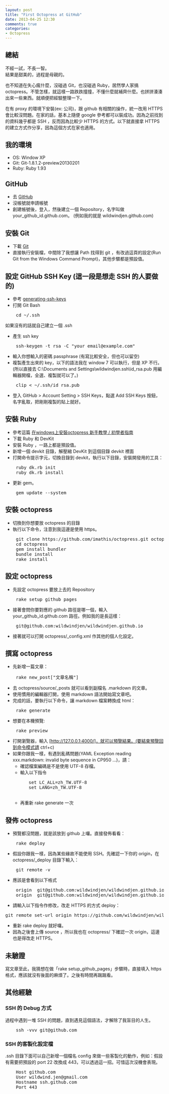 ```yaml
---
layout: post
title: "First Octopress at GitHub"
date: 2013-04-25 12:30
comments: true
categories: 
- Octopress
---
```

## 總結
<pre>
不經一試，不長一智。
結果是甜美的，過程是母親的。
</pre>

也不知道在失心瘋什麼，沒碰過 Git，也沒碰過 Ruby，居然學人家搞 octopress。不管怎樣，就這樣一路跌跌撞撞，不懂什麼就補齊什麼。也拼拼湊湊出來一些東西。就順便把經驗整理一下。

在有 proxy 的環境下安裝(ex: 公司)，跟 github 有相關的操作，統一改用 HTTPS 會比較沒問題。在家的話，基本上隨便 google 參考都可以裝成功。因為之前找到的資料幾乎都是 SSH ，反而因為比較少 HTTPS 的方式。以下就直接拿 HTTPS 的建立方式作分享，因為這個方式在家也適用。

## 我的環境
+ OS: Window XP
+ Git: Git-1.8.1.2-preview20130201
+ Ruby: Ruby 1.93

## GitHub
+ 去 [GitHub](http://github.com "GitHub")
+ 沒帳號就申請帳號
+ 創建帳號後，登入，然後建立一個 Repository，名字叫做 your_github_id.github.com。 (例如我的就是 wildwindjen.github.com)

## 安裝 Git
+ 下載 [Git](http://git-scm.com/ "Git")
+ 直接執行安裝檔，中間除了我想讓 Path 找得到 git ，有改過這頁的設定(Run Git from the Windows Command Prompt)，其他步驟都是預設值。

## 設定 GitHub SSH Key (這一段是想走 SSH 的人要做的)
+ 參考 [generating-ssh-keys](https://help.github.com/articles/generating-ssh-keys "generating-ssh-keys")
+ 打開 Git Bash
<pre>
    cd ~/.ssh
</pre>
如果沒有的話就自己建立一個 .ssh
+ 產生 ssh key
<pre>
    ssh-keygen -t rsa -C "your_email@example.com"
</pre>
+ 輸入你想輸入的密碼 passphrase (有寫比較安全，但也可以留空)
+ 複製產生出來的 key，以下的語法我在 window 7 可以執行，但是 XP 不行。(所以直接去 C:\Documents and Settings\wildwindjen\.ssh\id_rsa.pub 用編輯器開檔，全選、複製就可以了。)
<pre>
    clip < ~/.ssh/id_rsa.pub
</pre>
+ 登入 GitHub > Account Setting > SSH Keys，點選 Add SSH Keys 按鈕，名字亂取，把剛剛複製的貼上就好。

## 安裝 Ruby
+ 參考這篇 [在windows上安裝octopress 新手教學 / 初學者指南](http://itspg.github.io/blog/2012/02/29/octopress-on-windows-tutorial/ "在windows上安裝octopress 新手教學 / 初學者指南")
+ 下載 Ruby 和 DevKit
+ 安裝 Ruby ，一路上都是預設值。
+ 新增一個 devkit 目錄，解壓縮 DevKit 到這個目錄 devkit 裡面
+ 打開命令提示字元，切換目錄到 devkit，執行以下目錄，安裝開發用的工具：
<pre>
    ruby dk.rb init
    ruby dk.rb install
</pre>
+ 更新 gem。
<pre>
    gem update --system
</pre>

## 安裝 octopress
+ 切換到你想要放 octopress 的目錄
+ 執行以下命令，注意到我這邊是使用 https。
<pre>
	git clone https://github.com/imathis/octopress.git octopress
	cd octopress
	gem install bundler
	bundle install
	rake install
</pre>

## 設定 octopress
+ 先設定 octopress 要放上去的 Repository
<pre>
    rake setup_github_pages
</pre>
+ 接著會問你要對應的 github 路徑是哪一個，輸入 your_github_id.github.com 路徑。例如我的是長這樣：
<pre>
    git@github.com:wildwindjen/wildwindjen.github.io
</pre>
+ 接著就可以打開 octopress/_config.xml 作其他的個人化設定。

## 撰寫 octopress
+ 先新增一篇文章：
<pre>
    rake new_post["文章名稱"]
</pre>
+ 去 octopress/source/_posts 就可以看到副檔名 .markdown 的文章。
+ 使用慣用的編輯器打開，使用 markdown 語法開始寫文章吧。
+ 完成的話，要執行以下命令，讓 markdown 檔案轉換成 html：
<pre>
    rake generate
</pre>
+ 想要在本機預覽:
<pre>
    rake preview
</pre>
+ 打開瀏覽器，輸入 [http://127.0.0.1:4000/]，就可以預覽結果。(要結束預覽回到命令模式請 ctrl+c)
+ 如果你跟我一樣，有遇到亂碼問題(YAML Exception reading xxx.markdown: invalid byte sequence in CP950 ...)，請：
    + 確認檔案編碼是不是使用 UTF-8 存檔。
    + 輸入以下指令
    <pre>
        set LC_ALL=zh_TW.UTF-8
        set LANG=zh_TW.UTF-8
    </pre>
    + 再重新 rake generate 一次
    
## 發佈 octopress
+ 預覽都沒問題，就是該放到 github 上囉。直接發佈看看：
<pre>
    rake deploy
</pre>
+ 假設你跟我一樣，因為某些緣故不能使用 SSH。先確認一下你的 origin，在 octopress/_deploy 目錄下輸入：
<pre>
    git remote -v
</pre>
+ 應該是會看到以下格式
<pre>
    origin  git@github.com:wildwindjen/wildwindjen.github.io (fetch)
    origin  git@github.com:wildwindjen/wildwindjen.github.io (push)
</pre>
+ 請輸入以下指令作修改，改走 HTTPS 的方式 deploy：
<pre>
git remote set-url origin https://github.com/wildwindjen/wildwindjen.github.com.git
</pre>
+ 重新 rake deploy 就好囉。
+ 因為之後會上傳 source ，所以我也在 octopress/ 下確認一次 origin，這邊也是得改走 HTTPS。

## 未驗證
寫文章至此，我猜想在做「rake setup_github_pages」步驟時，直接填入 https 格式，應該就沒有後面的麻煩了。之後有時間再踹踹看。

## 其他經驗
### SSH 的 Debug 方式
過程中遇到一堆 SSH 的問題，直到遇見這個語法，才解除了我盲目的人生。
<pre>
    ssh -vvv git@github.com
</pre>

### SSH 的客製化設定檔
.ssh 目錄下面可以自己新增一個檔名 config 來做一些客製化的動作，例如：假設有需要把預設的 port 22 改換成 443，可以透過這一招。可惜這次沒機會表現。
<pre>
    Host github.com
    User wildwind.jen@gmail.com
    Hostname ssh.github.com
    Port 443
</pre>